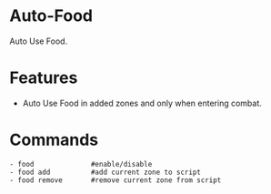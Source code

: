 # Auto-Food
Auto Use Food.</br>

# Features
- Auto Use Food in added zones and only when entering combat.

# Commands
```
- food              #enable/disable
- food add          #add current zone to script
- food remove       #remove current zone from script
```

